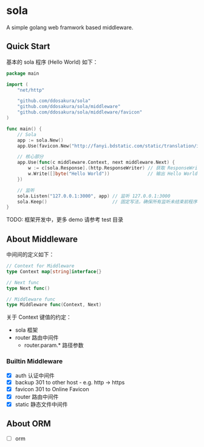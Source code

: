 # sola

A simple golang web framwork based middleware.

## Quick Start

基本的 sola 程序 (Hello World) 如下：

```go
package main

import (
	"net/http"

	"github.com/ddosakura/sola"
	"github.com/ddosakura/sola/middleware"
	"github.com/ddosakura/sola/middleware/favicon"
)

func main() {
	// Sola
	app := sola.New()                                                                                          // 创建 Sola App
	app.Use(favicon.New("http://fanyi.bdstatic.com/static/translation/img/favicon/favicon-32x32_ca689c3.png")) // 设置 Favicon

	// 核心部分
	app.Use(func(c middleware.Context, next middleware.Next) {
		w := c[sola.Response].(http.ResponseWriter) // 获取 ResponseWriter 对象
		w.Write([]byte("Hello World"))              // 输出 Hello World
	})

	// 监听
	sola.Listen("127.0.0.1:3000", app) // 监听 127.0.0.1:3000
	sola.Keep()                        // 固定写法，确保所有监听未结束前程序不退出
}
```

TODO: 框架开发中，更多 demo 请参考 test 目录

## About Middleware

中间间的定义如下：

```go
// Context for Middleware
type Context map[string]interface{}

// Next func
type Next func()

// Middleware func
type Middleware func(Context, Next)
```

关于 Context 键值的约定：

+ sola      框架
+ router    路由中间件
    + router.param.*    路径参数

### Builtin Middleware

+ [x] auth      认证中间件
+ [x] backup    301 to other host - e.g. http -> https
+ [x] favicon   301 to Online Favicon
+ [x] router    路由中间件
+ [x] static    静态文件中间件

## About ORM

+ [ ] orm
